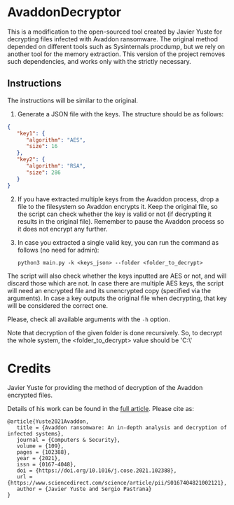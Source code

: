 # AvaddonDecryptor

This is a modification to the open-sourced tool created by Javier Yuste for decrypting 
files infected with Avaddon ransomware. 
The original method depended on different tools such as Sysinternals procdump, but 
we rely on another tool for the memory extraction. This version of the project
removes such dependencies, and works only with the strictly necessary.

## Instructions

The instructions will be similar to the original.

1) Generate a JSON file with the keys. The structure should be as follows:
```json
{
   "key1": {
      "algorithm": "AES",
      "size": 16
   },
   "key2": {
      "algorithm": "RSA",
      "size": 286
   }
}
```
   
2) If you have extracted multiple keys from the Avaddon process, drop a file to the 
filesystem so Avaddon encrypts it. Keep the original file, so the script can check
whether the key is valid or not (if decrypting it results in the original file). 
Remember to pause the Avaddon process so it does not encrypt any further.

3) In case you extracted a single valid key, you can run the command as follows (no need for admin):

    `python3 main.py -k <keys_json> --folder <folder_to_decrypt>`

   
The script will also check whether the keys inputted are AES or not, and will
discard those which are not. In case there are multiple AES keys, the script will need 
an encrypted file and its unencrypted copy (specified via the arguments). In case 
a key outputs the original file when decrypting, that key will be considered the 
correct one.

Please, check all available arguments with the `-h` option.

Note that decryption of the given folder is done recursively. So, to decrypt the whole system, the <folder_to_decrypt> value should be 'C:\\'

# Credits

Javier Yuste for providing the method of decryption of the Avaddon encrypted files.

Details of his work can be found in the [full article](https://www.sciencedirect.com/science/article/pii/S0167404821002121). Please cite as:

```
@article{Yuste2021Avaddon,
   title = {Avaddon ransomware: An in-depth analysis and decryption of infected systems},
   journal = {Computers & Security},
   volume = {109},
   pages = {102388},
   year = {2021},
   issn = {0167-4048},
   doi = {https://doi.org/10.1016/j.cose.2021.102388},
   url = {https://www.sciencedirect.com/science/article/pii/S0167404821002121},
   author = {Javier Yuste and Sergio Pastrana}
}
```
